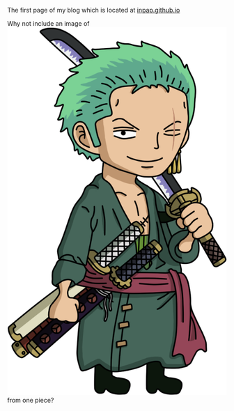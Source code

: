 The first page of my blog which is located at [inpap.github.io](inpap.github.io)

Why not include an image of ![](images/roronoa.png "zoro the pirate hunter") from one piece? 

